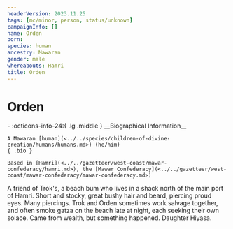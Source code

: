 ```yaml
---
headerVersion: 2023.11.25
tags: [mc/minor, person, status/unknown]
campaignInfo: []
name: Orden
born:
species: human
ancestry: Mawaran
gender: male
whereabouts: Hamri
title: Orden
---
```

# Orden
<div class="grid cards ext-narrow-margin ext-one-column" markdown>
- :octicons-info-24:{ .lg .middle } __Biographical Information__

    A Mawaran [human](<../../species/children-of-divine-creation/humans/humans.md>) (he/him)  
    { .bio }

    Based in [Hamri](<../../gazetteer/west-coast/mawar-confederacy/hamri.md>), the [Mawar Confederacy](<../../gazetteer/west-coast/mawar-confederacy/mawar-confederacy.md>)
</div>


A friend of Trok's, a beach bum who lives in a shack north of the main port of Hamri. Short and stocky, great bushy hair and beard, piercing proud eyes. Many piercings. Trok and Orden sometimes work salvage together, and often smoke gatza on the beach late at night, each seeking their own solace. Came from wealth, but something happened. Daughter Hiyasa.